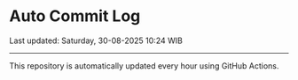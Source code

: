 # Auto Commit Log

Last updated: Saturday, 30-08-2025 10:24 WIB

---

This repository is automatically updated every hour using GitHub Actions.
